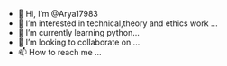 - 👋 Hi, I’m @Arya17983
- 👀 I’m interested in technical,theory and ethics work ...
- 🌱 I’m currently learning  python...
- 💞️ I’m looking to collaborate on ...
- 📫 How to reach me ...

<!---
Arya17983/Arya17983 is a ✨ special ✨ repository because its `README.md` (this file) appears on your GitHub profile.
You can click the Preview link to take a look at your changes.
--->
